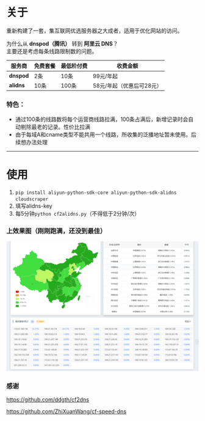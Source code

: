 # 关于
重新构建了一套，集互联网优选服务器之大成者，适用于优化网站的访问。

为什么从 **dnspod（腾讯）** 转到 **阿里云 DNS**？  
主要还是考虑每条线路限制数的问题。

| 服务商    | 免费套餐 | 最低阶付费 | 收费金额                   |
|-----------|----------|------------|----------------------------|
| **dnspod** | 2条      | 10条       | 99元/年起                  |
| **alidns** | 10条     | 100条      | 58元/年起（优惠后可28元）  |

### 特色：
- 通过100条的线路数将每个运营商线路拉满，100条占满后，新增记录时会自动剔除最老的记录。性价比拉满
- 由于每域A和cname类型不能共用一个线路，所收集的泛播地址暂未使用。后续想办法处理

---

# 使用
1.  `pip install aliyun-python-sdk-core aliyun-python-sdk-alidns cloudscraper`
2.  填写alidns-key
3.  每5分钟`python cf2alidns.py`（不得低于2分钟/次）

### 上效果图（刚刚跑满，还没到最佳）
![Snipaste_2025-02-08_19-50-34.jpg](Snipaste_2025-02-08_19-50-34.jpg)
### 感谢
<https://github.com/ddgth/cf2dns>


<https://github.com/ZhiXuanWang/cf-speed-dns>
